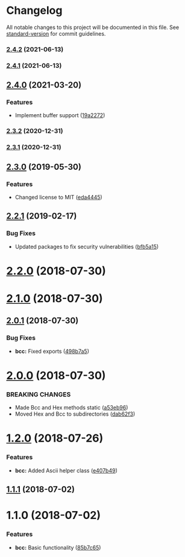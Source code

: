 # Changelog

All notable changes to this project will be documented in this file. See [standard-version](https://github.com/conventional-changelog/standard-version) for commit guidelines.

### [2.4.2](https://github.com/beyerleinf/node-bcc/compare/v2.4.1...v2.4.2) (2021-06-13)

### [2.4.1](https://github.com/beyerleinf/node-bcc/compare/v2.4.0...v2.4.1) (2021-06-13)

## [2.4.0](https://github.com/beyerleinf/node-bcc/compare/v2.3.2...v2.4.0) (2021-03-20)


### Features

* Implement buffer support ([19a2272](https://github.com/beyerleinf/node-bcc/commit/19a22722688c475c716bc1e92fadce8a53e04a98))

### [2.3.2](https://github.com/beyerleinf/node-bcc/compare/v2.3.1...v2.3.2) (2020-12-31)

### [2.3.1](https://github.com/beyerleinf/node-bcc/compare/v2.3.0...v2.3.1) (2020-12-31)

## [2.3.0](https://github.com/beyerleinf/node-bcc/compare/v2.2.1...v2.3.0) (2019-05-30)


### Features

* Changed license to MIT ([eda4445](https://github.com/beyerleinf/node-bcc/commit/eda4445))



<a name="2.2.1"></a>
## [2.2.1](https://github.com/beyerleinf/node-bcc/compare/v2.2.0...v2.2.1) (2019-02-17)


### Bug Fixes

* Updated packages to fix security vulnerabilities ([bfb5a15](https://github.com/beyerleinf/node-bcc/commit/bfb5a15))



<a name="2.2.0"></a>
# [2.2.0](https://github.com/beyerleinf/node-bcc/compare/v2.1.0...v2.2.0) (2018-07-30)



<a name="2.1.0"></a>
# [2.1.0](https://github.com/beyerleinf/node-bcc/compare/v2.0.1...v2.1.0) (2018-07-30)



<a name="2.0.1"></a>
## [2.0.1](https://github.com/beyerleinf/node-bcc/compare/v2.0.0...v2.0.1) (2018-07-30)


### Bug Fixes

* **bcc:** Fixed exports ([498b7a5](https://github.com/beyerleinf/node-bcc/commit/498b7a5))



<a name="2.0.0"></a>
# [2.0.0](https://github.com/beyerleinf/node-bcc/compare/v1.2.0...v2.0.0) (2018-07-30)

### BREAKING CHANGES

* Made Bcc and Hex methods static ([a53eb96](https://github.com/beyerleinf/node-bcc/commit/a53eb96))
* Moved Hex and Bcc to subdirectories ([dab62f3](https://github.com/beyerleinf/node-bcc/commit/dab62f3))

<a name="1.2.0"></a>
# [1.2.0](https://github.com/beyerleinf/node-bcc/compare/v1.1.1...v1.2.0) (2018-07-26)


### Features

* **bcc:** Added Ascii helper class ([e407b49](https://github.com/beyerleinf/node-bcc/commit/e407b49))



<a name="1.1.1"></a>
## [1.1.1](https://github.com/beyerleinf/node-bcc/compare/v1.1.0...v1.1.1) (2018-07-02)



<a name="1.1.0"></a>
# 1.1.0 (2018-07-02)


### Features

* **bcc:** Basic functionality ([85b7c65](https://github.com/beyerleinf/node-bcc/commit/85b7c65))
